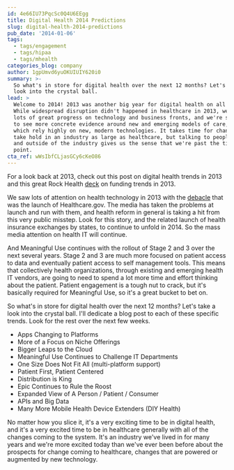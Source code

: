 ```yaml
---
id: 4e66IU73PqcSc0Q4U6EEgg
title: Digital Health 2014 Predictions
slug: digital-health-2014-predictions
pub_date: '2014-01-06'
tags:
  - tags/engagement
  - tags/hipaa
  - tags/mhealth
categories_blog: company
author: 1gpUmvd6yuOKUIUIY620i0
summary: >-
  So what's in store for digital health over the next 12 months? Let's take a
  look into the crystal ball.
lead: >
  Welcome to 2014! 2013 was another big year for digital health on all fronts.
  While widespread disruption didn't happened in healthcare in 2013, we did see
  lots of great progress on technology and business fronts, and we're starting
  to see more concrete evidence around new and emerging models of care, many of
  which rely highly on new, modern technologies. It takes time for change to
  take hold in an industry as large as healthcare, but talking to people inside
  and outside of the industry gives us the sense that we're past the tipping
  point.
cta_ref: wWsIbfCLjasGCy6cKeO86
---
```

For a look back at 2013, check out this post on digital health trends in 2013 and this great Rock Health [deck](http://www.slideshare.net/RockHealth/digital-health-funding-2013-year-in-review-by-rockhealth) on funding trends in 2013.

We saw lots of attention on health technology in 2013 with the [debacle](http://histalkmobile.com/the-train-wreck-known-as-healthcare-gov/) that was the launch of Healthcare.gov. The media has taken the problems at launch and run with them, and health reform in general is taking a hit from this very public misstep. Look for this story, and the related launch of health insurance exchanges by states, to continue to unfold in 2014. So the mass media attention on health IT will continue.

And Meaningful Use continues with the rollout of Stage 2 and 3 over the next several years. Stage 2 and 3 are much more focused on patient access to data and eventually patient access to self management tools. This means that collectively health organizations, through existing and emerging health IT vendors, are going to need to spend a lot more time and effort thinking about the patient. Patient engagement is a tough nut to crack, but it's basically required for Meaningful Use, so it's a great bucket to bet on.

So what's in store for digital health over the next 12 months? Let's take a look into the crystal ball. I'll dedicate a blog post to each of these specific trends. Look for the rest over the next few weeks.

- Apps Changing to Platforms
- More of a Focus on Niche Offerings
- Bigger Leaps to the Cloud
- Meaningful Use Continues to Challenge IT Departments
- One Size Does Not Fit All (multi-platform support)
- Patient First, Patient Centered
- Distribution is King
- Epic Continues to Rule the Roost
- Expanded View of A Person / Patient / Consumer
- APIs and Big Data
- Many More Mobile Health Device Extenders (DIY Health)

No matter how you slice it, it's a very exciting time to be in digital health, and it's a very excited time to be in healthcare generally with all of the changes coming to the system. It's an industry we've lived in for many years and we're more excited today than we've ever been before about the prospects for change coming to healthcare, changes that are powered or augmented by new technology.


  